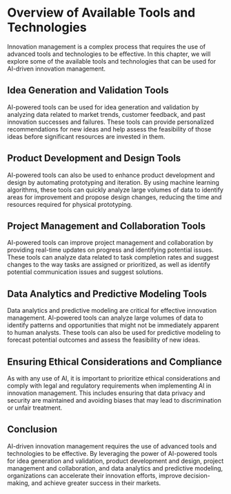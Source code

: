 Overview of Available Tools and Technologies
===================================================================================================================

Innovation management is a complex process that requires the use of advanced tools and technologies to be effective. In this chapter, we will explore some of the available tools and technologies that can be used for AI-driven innovation management.

Idea Generation and Validation Tools
------------------------------------

AI-powered tools can be used for idea generation and validation by analyzing data related to market trends, customer feedback, and past innovation successes and failures. These tools can provide personalized recommendations for new ideas and help assess the feasibility of those ideas before significant resources are invested in them.

Product Development and Design Tools
------------------------------------

AI-powered tools can also be used to enhance product development and design by automating prototyping and iteration. By using machine learning algorithms, these tools can quickly analyze large volumes of data to identify areas for improvement and propose design changes, reducing the time and resources required for physical prototyping.

Project Management and Collaboration Tools
------------------------------------------

AI-powered tools can improve project management and collaboration by providing real-time updates on progress and identifying potential issues. These tools can analyze data related to task completion rates and suggest changes to the way tasks are assigned or prioritized, as well as identify potential communication issues and suggest solutions.

Data Analytics and Predictive Modeling Tools
--------------------------------------------

Data analytics and predictive modeling are critical for effective innovation management. AI-powered tools can analyze large volumes of data to identify patterns and opportunities that might not be immediately apparent to human analysts. These tools can also be used for predictive modeling to forecast potential outcomes and assess the feasibility of new ideas.

Ensuring Ethical Considerations and Compliance
----------------------------------------------

As with any use of AI, it is important to prioritize ethical considerations and comply with legal and regulatory requirements when implementing AI in innovation management. This includes ensuring that data privacy and security are maintained and avoiding biases that may lead to discrimination or unfair treatment.

Conclusion
----------

AI-driven innovation management requires the use of advanced tools and technologies to be effective. By leveraging the power of AI-powered tools for idea generation and validation, product development and design, project management and collaboration, and data analytics and predictive modeling, organizations can accelerate their innovation efforts, improve decision-making, and achieve greater success in their markets.
